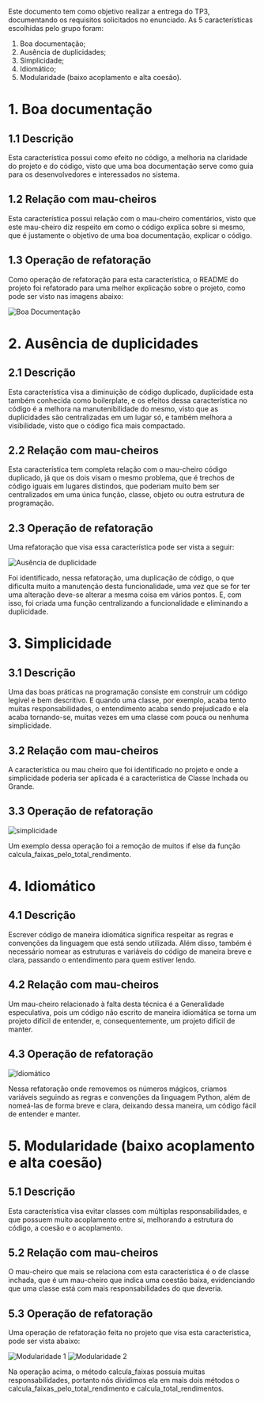 Este documento tem como objetivo realizar a entrega do TP3, documentando os requisitos solicitados no enunciado. As 5 características escolhidas pelo grupo foram:

1. Boa documentação;
2. Ausência de duplicidades;
3. Simplicidade;
4. Idiomático;
5. Modularidade (baixo acoplamento e alta coesão).

# 1. Boa documentação

## 1.1 Descrição

Esta característica possui como efeito no código, a melhoria na claridade do projeto e do código, visto que uma boa documentação serve como guia para os desenvolvedores e interessados no sistema.

## 1.2 Relação com mau-cheiros

Esta característica possui relação com o mau-cheiro comentários, visto que este mau-cheiro diz respeito em como o código explica sobre si mesmo, que é justamente o objetivo de uma boa documentação, explicar o código.

## 1.3 Operação de refatoração

Como operação de refatoração para esta característica, o README do projeto foi refatorado para uma melhor explicação sobre o projeto, como pode ser visto nas imagens abaixo:


![Boa Documentação](./assets/documentacao.png)


# 2. Ausência de duplicidades

## 2.1 Descrição

Esta característica visa a diminuição de código duplicado, duplicidade esta também conhecida como boilerplate, e os efeitos dessa característica no código é a melhora na manutenibilidade do mesmo, visto que as duplicidades são centralizadas em um lugar só, e também melhora a visibilidade, visto que o código fica mais compactado.

## 2.2 Relação com mau-cheiros

Esta característica tem completa relação com o mau-cheiro código duplicado, já que os dois visam o mesmo problema, que é trechos de código iguais em lugares distindos, que poderiam muito bem ser centralizados em uma única função, classe, objeto ou outra estrutura de programação.

## 2.3 Operação de refatoração

Uma refatoração que visa essa característica pode ser vista a seguir:

![Ausência de duplicidade](./assets/duplicidade.png)

Foi identificado, nessa refatoração, uma duplicação de código, o que dificulta muito a manutenção desta funcionalidade, uma vez que se for ter uma alteração deve-se alterar a mesma coisa em vários pontos. E, com isso, foi criada uma função centralizando a funcionalidade e eliminando a duplicidade.

# 3. Simplicidade

## 3.1 Descrição

Uma das boas práticas na programação consiste em construir um código legível e bem descritivo. E quando uma classe, por exemplo, acaba tento muitas responsabilidades, o entendimento acaba sendo prejudicado e ela acaba tornando-se, muitas vezes em uma classe com pouca ou nenhuma simplicidade.

## 3.2 Relação com mau-cheiros

A característica ou mau cheiro que foi identificado no projeto e onde a simplicidade poderia ser aplicada é a característica de Classe Inchada ou Grande.

## 3.3 Operação de refatoração

![simplicidade](./assets/simplicidade.png)

Um exemplo dessa operação foi a remoção de muitos if else da função calcula_faixas_pelo_total_rendimento.

# 4. Idiomático

## 4.1 Descrição

Escrever código de maneira idiomática significa respeitar as regras e convenções da linguagem que está sendo utilizada. Além disso, também é necessário nomear as estruturas e variáveis do código de maneira breve e clara, passando o entendimento para quem estiver lendo.

## 4.2 Relação com mau-cheiros

Um mau-cheiro relacionado à falta desta técnica é a Generalidade especulativa, pois um código não escrito de maneira idiomática se torna um projeto difícil de entender, e, consequentemente, um projeto difícil de manter.

## 4.3 Operação de refatoração

![Idiomático](./assets/idiomatico.jpeg)

Nessa refatoração onde removemos os números mágicos, criamos variáveis seguindo as regras e convenções da linguagem Python, além de nomeá-las de forma breve e clara, deixando dessa maneira, um código fácil de entender e manter.

# 5. Modularidade (baixo acoplamento e alta coesão)

## 5.1 Descrição

Esta característica visa evitar classes com múltiplas responsabilidades, e que possuem muito acoplamento entre si, melhorando a estrutura do código, a coesão e o acoplamento.
## 5.2 Relação com mau-cheiros

O mau-cheiro que mais se relaciona com esta característica é o de classe inchada, que é um mau-cheiro que indica uma coestão baixa, evidenciando que uma classe está com mais responsabilidades do que deveria.

## 5.3 Operação de refatoração

Uma operação de refatoração feita no projeto que visa esta característica, pode ser vista abaixo:

![Modularidade 1](./assets/modularidade1.png)
![Modularidade 2](./assets/modularidade2.png)

Na operação acima, o método calcula_faixas possuia muitas responsabilidades, portanto nós dividimos ela em mais dois métodos o calcula_faixas_pelo_total_rendimento e calcula_total_rendimentos. 